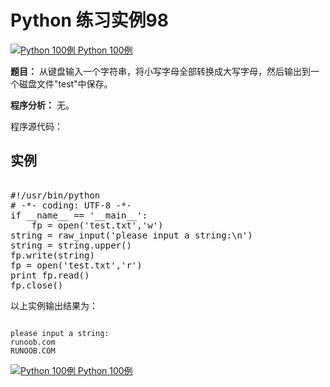 Python 练习实例98
=============

 [![Python 100例](../images/up.gif)
 Python 100例](python-100-examples.html)


 **题目：** 从键盘输入一个字符串，将小写字母全部转换成大写字母，然后输出到一个磁盘文件"test"中保存。

 **程序分析：** 无。

 程序源代码：

  实例
--

 <pre>

#!/usr/bin/python
# -*- coding: UTF-8 -*-
if __name__ == '__main__':
    fp = open('test.txt','w')
string = raw_input('please input a string:\n')
string = string.upper()
fp.write(string)
fp = open('test.txt','r')
print fp.read()
fp.close()
</pre>

  以上实例输出结果为：


```

please input a string:
runoob.com
RUNOOB.COM

```

 [![Python 100例](../images/up.gif)
 Python 100例](python-100-examples.html)
